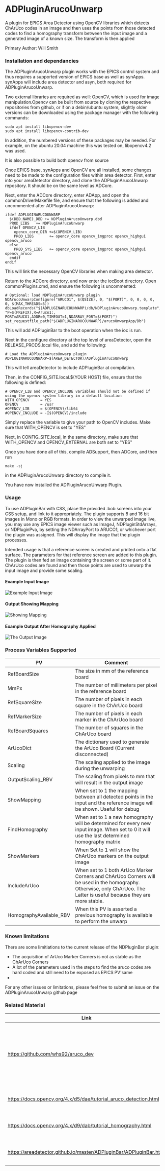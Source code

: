 # ADPluginArucoUnwarp

A plugin for EPICS Area Detector using OpenCV libraries which detects ChArUco codes in an image 
and then uses the points from those detected codes to find a homography transform between the
input image and a generated image of a known size. The transform is then applied

Primary Author:    	Will Smith

### Installation and dependancies

The ADPluginArucoUnwarp plugin works with the EPICS control system and thus requires a supported version of
EPICS base as well as synApps. synApps will include area detector and asyn, both required for ADPluginArucoUnwarp.

Two external libraries are required as well: OpenCV, which is used for image manipulation.Opencv can be built from source by cloning the
respective repositories from github, or if on a debin/ubuntu system, slightly older versions can
be downloaded using the package manager with the following commands:

```
sudo apt install libopencv-dev 
sudo apt install libopencv-contrib-dev
```

In addition, the numbered versions of these packages may be needed. For example, on the ubuntu 20.04 machine
this was tested on, libopencv4.2 was used.

It is also possible to build both opencv from source

Once EPICS base, synApps and OpenCV are all installed, some changes need to be made to the
configuration files within area detector. First, enter into your areaDetector directory, and
clone the ADPluginArucoUnwarp repository. It should be on the same level as ADCore.

Next, enter the ADCore directory, enter ADApp, and open the commonDriverMakefile file,
 and ensure that the following is added and uncommented after ADPluginArucoUnwarp:

```
ifdef ADPLUGINARUCOUNWARP
  $(DBD_NAME)_DBD += NDPluginArucoUnwarp.dbd
  PROD_LIBS	  += NDPluginArucoUnwarp
  ifdef OPENCV_LIB
    opencv_core_DIR +=$(OPENCV_LIB)
    PROD_LIBS       += opencv_core opencv_imgproc opencv_highgui opencv_aruco
  else
    PROD_SYS_LIBS   += opencv_core opencv_imgproc opencv_highgui opencv_aruco
  endif
endif
```

This will link the necessary OpenCV libraries when making area detector.

Return to the ADCore directory, and now enter the iocBoot directory. Open commonPlugins.cmd,
and ensure the following is uncommented:

```
# Optional: load NDPluginArucoUnwarp plugin
NDArucoUnwarpConfigure("ARUCO1", $(QSIZE), 0, "$(PORT)", 0, 0, 0, 0, 0, $(MAX_THREADS=5))
dbLoadRecords("$(ADPLUGINARUCOUNWARP)/db/NDPluginArucoUnwarp.template",  "P=$(PREFIX),R=Aruco1:, PORT=ARUCO1,ADDR=0,TIMEOUT=1,NDARRAY_PORT=$(PORT)")
set_requestfile_path("$(ADPLUGINARUCOUNWARP)/arucoUnwarpApp/Db")

```

This will add ADPluginBar to the boot operation when the ioc is run.  

Next in the configure directory at the top level of areaDetector, open the RELEASE_PRODS.local file, and add the following:

```
# Load the ADPluginArucoUnwarp plugin
ADPLUGINARUCOUNWARP=$(AREA_DETECTOR)/ADPluginArucoUnwarp

```

This will tell areaDetector to include ADPluginBar at compilation.   

Then, in the CONFIG_SITE.local.$(YOUR HOST) file, ensure that the following is defined:  

```
# OPENCV_LIB and OPENCV_INCLUDE variables should not be defined if using the opencv system library in a default location
WITH_OPENCV     = YES 
OPENCV          = /usr
#OPENCV_LIB     = $(OPENCV)/lib64
#OPENCV_INCLUDE = -I$(OPENCV)/include

```

Simply replace the variable to give your path to OpenCV includes. Make sure that WITH_OPENCV is set to "YES"

Next, in CONFIG_SITE.local, in the same directory, make sure that WITH_OPENCV and OPENCV_EXTERNAL are both set to "YES"

Once you have done all of this, compile ADSupport, then ADCore, and then run

```
make -sj
```

in the ADPluginArucoUnwarp directory to compile it.

You have now installed the ADPluginArucoUnwarp Plugin.

### Usage

To use ADPluginBar with CSS, place the provided .bob screens into your CSS setup, and link to it
appropriately. The plugin supports 8 and 16 bit images in Mono or RGB formats. In order to view the unwarped image live, you may use any EPICS image viewer such as ImageJ, NDPluginStdArrays, or NDPluginPva, by setting the NDArrayPort to ARUCO1, or whichever port the plugin was assigned. This will display the image that the plugin processes.

Intended usage is that a reference screen is created and printed onto a flat surface. The parameters for that reference screen are added to this plugin. The plugin is then fed an image containing the screen or some part of it. ChArUco codes are found and then those points are used to unwarp the input image and provide some scaling. 

#### Example Input Image
![Example Input Image](docs/images/InputImage.png)

#### Output Showing Mapping
![Showing Mapping](docs/images/FindingMapping.png)

#### Example Output After Homography Applied
![The Output Image](docs/images/OutputImage.png)

### Process Variables Supported

PV		|  Comment
----------------|---------------
RefBoardSize | The size in mm of the reference board
MmPx | The number of millimeters per pixel in the reference board 
RefSquareSize | The number of pixels in each square in the ChArUco board
RefMarkerSize | The number of pixels in each marker in the ChArUco board
RefBoardSquares | The number of squares in the ChArUco board
ArUcoDict | The dictionary used to generate the ArUco Board (Current disconnected)
Scaling | The scaling applied to the image during the unwarping
OutputScaling_RBV | The scaling from pixels to mm that will result in the output image
ShowMapping |  When set to 1 the mapping between all detected points in the input and the reference image will be shown. Useful for debug
FindHomography | When set to 1 a new homography will be determined for every new input image. When set to 0 it will use the last determined homography matrix
ShowMarkers | When Set to 1 will show the ChArUco markers on the output image
IncludeArUco | When set to 1 both ArUco Marker Corners and ChArUco Corners will be used in the homography. Otherwise, only ChArUco. The Latter is useful because they are more stable.
HomographyAvailable_RBV | When this PV is asserted a previous homography is available to perform the unwarp 



### Known limitations

There are some limitiations to the current release of the NDPluginBar plugin:

* The acquisition of ArUco Marker Corners is not as stable as the ChArUco Corners
* A lot of the parameters used in the steps to find the aruco codes are hard coded and still need to be exposed as EPICS PV'same
* 

For any other issues or limitations, please feel free to submit an issue on the ADPluginArucoUnwarp github page

### Related Material

Link		|  Comment
----------------|---------------
https://github.com/whs92/aruco_dev | A repository containing references images and an ipython notebook that helped with the development of this tool
https://docs.opencv.org/4.x/d5/dae/tutorial_aruco_detection.html | A tutorial on performing ArUco Detection
https://docs.opencv.org/4.x/d9/dab/tutorial_homography.html | An introduction to homography
https://areadetector.github.io/master/ADPluginBar/ADPluginBar.html | The plugin that was the basis for this work
